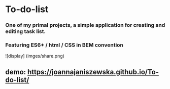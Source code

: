 # To-do-list
### One of my primal projects, a simple application for creating and editing task list.
### Featuring ES6+ / html / CSS in BEM convention
![display] (imges/share.png)
## demo: https://joannajaniszewska.github.io/To-do-list/
